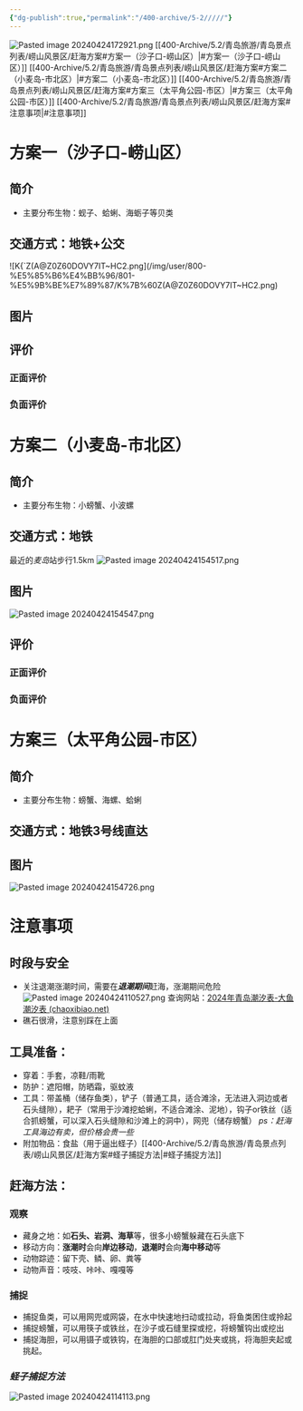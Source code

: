 ```yaml
---
{"dg-publish":true,"permalink":"/400-archive/5-2/////"}
---
```


![Pasted image 20240424172921.png](/img/user/800-%E5%85%B6%E4%BB%96/801-%E5%9B%BE%E7%89%87/Pasted%20image%2020240424172921.png)
[[400-Archive/5.2/青岛旅游/青岛景点列表/崂山风景区/赶海方案#方案一（沙子口-崂山区）\|#方案一（沙子口-崂山区）]]
[[400-Archive/5.2/青岛旅游/青岛景点列表/崂山风景区/赶海方案#方案二（小麦岛-市北区）\|#方案二（小麦岛-市北区）]]
[[400-Archive/5.2/青岛旅游/青岛景点列表/崂山风景区/赶海方案#方案三（太平角公园-市区）\|#方案三（太平角公园-市区）]]
[[400-Archive/5.2/青岛旅游/青岛景点列表/崂山风景区/赶海方案#注意事项\|#注意事项]]
# 方案一（沙子口-崂山区）
## 简介
- 主要分布生物：蚬子、蛤蜊、海蛎子等贝类
## 交通方式：地铁+公交
![K{`Z(A@Z0Z60DOVY7IT~HC2.png](/img/user/800-%E5%85%B6%E4%BB%96/801-%E5%9B%BE%E7%89%87/K%7B%60Z(A@Z0Z60DOVY7IT~HC2.png)
## 图片
## 评价
### 正面评价
### 负面评价
# 方案二（小麦岛-市北区）
## 简介
- 主要分布生物：小螃蟹、小波螺
## 交通方式：地铁
最近的*麦岛*站步行1.5km
![Pasted image 20240424154517.png](/img/user/800-%E5%85%B6%E4%BB%96/801-%E5%9B%BE%E7%89%87/Pasted%20image%2020240424154517.png)
## 图片
![Pasted image 20240424154547.png](/img/user/800-%E5%85%B6%E4%BB%96/801-%E5%9B%BE%E7%89%87/Pasted%20image%2020240424154547.png)
## 评价
### 正面评价
### 负面评价
# 方案三（太平角公园-市区）
## 简介
- 主要分布生物：螃蟹、海螺、蛤蜊
## 交通方式：地铁3号线直达
## 图片
![Pasted image 20240424154726.png](/img/user/800-%E5%85%B6%E4%BB%96/801-%E5%9B%BE%E7%89%87/Pasted%20image%2020240424154726.png)
# 注意事项
## 时段与安全
- 关注退潮涨潮时间，需要在***退潮期间***赶海，涨潮期间危险
![Pasted image 20240424110527.png](/img/user/800-%E5%85%B6%E4%BB%96/801-%E5%9B%BE%E7%89%87/Pasted%20image%2020240424110527.png)
查询网站：[2024年青岛潮汐表-大鱼潮汐表 (chaoxibiao.net)](https://www.chaoxibiao.net/tides/11.html)
- 礁石很滑，注意别踩在上面
## 工具准备：
- 穿着：手套，凉鞋/雨靴
- 防护：遮阳帽，防晒霜，驱蚊液
- 工具：带盖桶（储存鱼类），铲子（普通工具，适合滩涂，无法进入洞边或者石头缝隙），耙子（常用于沙滩挖蛤蜊，不适合滩涂、泥地），钩子or铁丝（适合抓螃蟹，可以深入石头缝隙和沙滩上的洞中），网兜（储存螃蟹）
*ps：赶海工具海边有卖，但价格会贵一些*
- 附加物品：食盐（用于逼出蛏子）[[400-Archive/5.2/青岛旅游/青岛景点列表/崂山风景区/赶海方案#蛏子捕捉方法\|#蛏子捕捉方法]]
## 赶海方法：
### 观察
- 藏身之地：如**石头、岩洞、海草**等，很多小螃蟹躲藏在石头底下
- 移动方向：**涨潮时**会向**岸边移动**，**退潮时**会向**海中移动**等
- 动物踪迹：留下壳、鳞、卵、粪等
- 动物声音：吱吱、咔咔、嘎嘎等
### 捕捉
- 捕捉鱼类，可以用网兜或网袋，在水中快速地扫动或拉动，将鱼类困住或拎起
- 捕捉螃蟹，可以用筷子或铁丝，在沙子或石缝里探或挖，将螃蟹钩出或挖出
- 捕捉海胆，可以用镊子或铁钩，在海胆的口部或肛门处夹或挑，将海胆夹起或挑起。

### *蛏子捕捉方法*
![Pasted image 20240424114113.png](/img/user/800-%E5%85%B6%E4%BB%96/801-%E5%9B%BE%E7%89%87/Pasted%20image%2020240424114113.png)